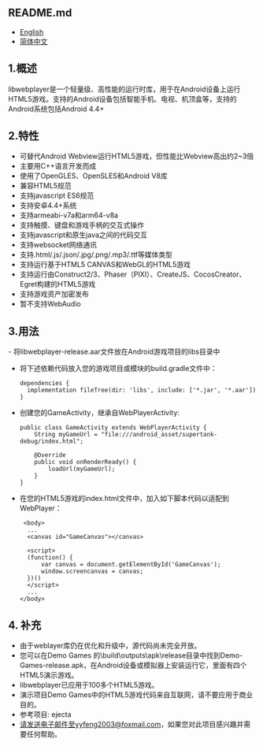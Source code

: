 <h2>README.md</h2>

- <a href="/README.md">English</a>
- <a href="/readme/README.zh-CN.md">简体中文</a>

<h2>1.概述</h2>

libwebplayer是一个轻量级、高性能的运行时库，用于在Android设备上运行HTML5游戏。支持的Android设备包括智能手机、电视、机顶盒等，支持的Android系统包括Android 4.4+

<h2>2.特性</h2>

- 可替代Android Webview运行HTML5游戏，但性能比Webview高出约2~3倍
- 主要用C++语言开发而成
- 使用了OpenGLES、OpenSLES和Android V8库
- 兼容HTML5规范
- 支持javascript ES6规范
- 支持安卓4.4+系统
- 支持armeabi-v7a和arm64-v8a
- 支持触摸、键盘和游戏手柄的交互式操作
- 支持javascript和原生java之间的代码交互
- 支持websocket网络通讯
- 支持.html/.js/.json/.jpg/.png/.mp3/.ttf等媒体类型
- 支持运行基于HTML5 CANVAS和WebGL的HTML5游戏
- 支持运行由Construct2/3、Phaser（PIXI）、CreateJS、CocosCreator、Egret构建的HTML5游戏
- 支持游戏资产加密发布
- 暂不支持WebAudio

<h2>3.用法</h2>
- 将libwebplayer-release.aar文件放在Android游戏项目的libs目录中
  
- 将下述依赖代码放入您的游戏项目或模块的build.gradle文件中：
  <br/>
  ```
  dependencies {
    implementation fileTree(dir: 'libs', include: ['*.jar', '*.aar'])
  }
  ```
  
- 创建您的GameActivity，继承自WebPlayerActivity:
  <br/>
  ```
  public class GameActivity extends WebPlayerActivity {
      String myGameUrl = "file:///android_asset/supertank-debug/index.html";
	  
      @Override
      public void onRenderReady() {
          loadUrl(myGameUrl);
      }
  }
  ```
  
- 在您的HTML5游戏的index.html文件中，加入如下脚本代码以适配到WebPlayer：
  ```
   <body>
    ...
    <canvas id="GameCanvas"></canvas>
    
    <script>
    (function() {
        var canvas = document.getElementById('GameCanvas');
        window.screencanvas = canvas;
    })()
    </script>
    ...
  </body>
  ```
  
<h2>4. 补充</h2> 

- 由于weblayer库仍在优化和升级中，源代码尚未完全开放。
- 您可以在Demo Games 的\build\outputs\apk\release目录中找到Demo-Games-release.apk，在Android设备或模拟器上安装运行它，里面有四个HTML5演示游戏。
- libwebplayer已应用于100多个HTML5游戏。
- 演示项目Demo Games中的HTML5游戏代码来自互联网，请不要应用于商业目的。
- 参考项目: ejecta
- 请发送电子邮件至yyfeng2003@foxmail.com，如果您对此项目感兴趣并需要任何帮助。
  

